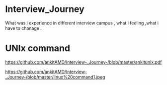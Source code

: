 # Interview_Journey
What was i experience in different interview campus , what i feeling ,what i have to chanage .

# UNIx command

https://github.com/ankitAMD/Interview-_Journey-/blob/master/ankitunix.pdf

https://github.com/ankitAMD/Interview-_Journey-/blob/master/linux%20command1.jpeg
